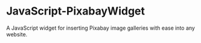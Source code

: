 # JavaScript-PixabayWidget
A JavaScript widget for inserting Pixabay image galleries with ease into any website.
